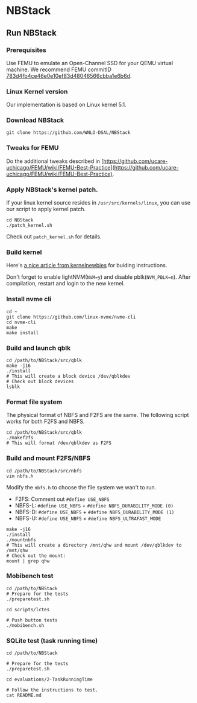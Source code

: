 # NBStack

## Run NBStack

### Prerequisites

Use FEMU to emulate an Open-Channel SSD for your QEMU virtual machine. We recommend FEMU commitID [783d4fb4ce46e0e10ef83d48046566cbba1e6b6d](https://github.com/ucare-uchicago/FEMU/commit/783d4fb4ce46e0e10ef83d48046566cbba1e6b6d).

### Linux Kernel version

Our implementation is based on Linux kernel 5.1.

### Download NBStack

```
git clone https://github.com/WNLO-DSAL/NBStack
```

### Tweaks for FEMU

Do the additional tweaks described in [https://github.com/ucare-uchicago/FEMU/wiki/FEMU-Best-Practice](https://github.com/ucare-uchicago/FEMU/wiki/FEMU-Best-Practice).

### Apply NBStack's kernel patch.

If your linux kernel source resides in `/usr/src/kernels/linux`, you can use our script to apply kernel patch.

```
cd NBStack
./patch_kernel.sh
```

Check out `patch_kernel.sh` for details.

### Build kernel

Here's [a nice article from kernelnewbies](https://kernelnewbies.org/KernelBuild) for buiding instructions.

Don't forget to enable lightNVM(`NVM=y`) and disable pblk(`NVM_PBLK=n`). After compilation, restart and login to the new kernel.

### Install nvme cli

```
cd ~
git clone https://github.com/linux-nvme/nvme-cli
cd nvme-cli
make
make install
```

### Build and launch qblk

```
cd /path/to/NBStack/src/qblk
make -j16
./install
# This will create a block device /dev/qblkdev
# Check out block devices
lsblk
```

### Format file system

The physical format of NBFS and F2FS are the same.
The following script works for both F2FS and NBFS.

```
cd /path/to/NBStack/src/qblk
./makef2fs
# This will format /dev/qblkdev as F2FS
```

### Build and mount F2FS/NBFS

```
cd /path/to/NBStack/src/nbfs
vim nbfs.h
```

Modify the `nbfs.h` to choose the file system we wan't to run.

* F2FS: Comment out `#define USE_NBFS`
* NBFS-L: `#define USE_NBFS` + `#define NBFS_DURABILITY_MODE (0)`
* NBFS-D: `#define USE_NBFS` + `#define NBFS_DURABILITY_MODE (1)`
* NBFS-U: `#define USE_NBFS` + `#define NBFS_ULTRAFAST_MODE`

```
make -j16
./install
./mountnbfs
# This will create a directory /mnt/qhw and mount /dev/qblkdev to /mnt/qhw
# Check out the mount:
mount | grep qhw
```

### Mobibench test

```
cd /path/to/NBStack
# Prepare for the tests
./preparetest.sh

cd scripts/lctes

# Push button tests
./mobibench.sh
```

### SQLite test (task running time)

```
cd /path/to/NBStack

# Prepare for the tests
./preparetest.sh

cd evaluations/2-TaskRunningTime

# Follow the instructions to test.
cat README.md
```


